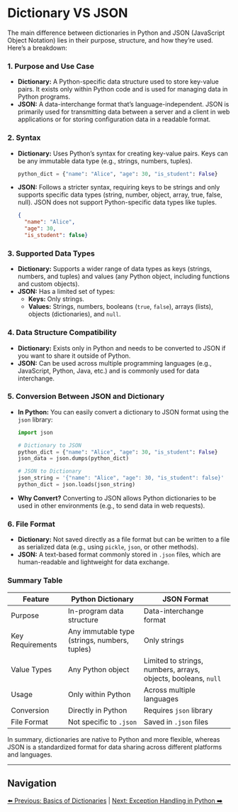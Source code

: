 # Dictionary VS JSON

The main difference between dictionaries in Python and JSON (JavaScript Object Notation) lies in their purpose, structure, and how they’re used. Here’s a breakdown:

### 1. **Purpose and Use Case**

- **Dictionary:** A Python-specific data structure used to store key-value pairs. It exists only within Python code and is used for managing data in Python programs.
- **JSON:** A data-interchange format that’s language-independent. JSON is primarily used for transmitting data between a server and a client in web applications or for storing configuration data in a readable format.

### 2. **Syntax**

- **Dictionary:** Uses Python’s syntax for creating key-value pairs. Keys can be any immutable data type (e.g., strings, numbers, tuples).
    
    ```python
    python_dict = {"name": "Alice", "age": 30, "is_student": False}
    ```
    
- **JSON:** Follows a stricter syntax, requiring keys to be strings and only supports specific data types (string, number, object, array, true, false, null). JSON does not support Python-specific data types like tuples.
    
    ```json
    {
      "name": "Alice",
      "age": 30,
      "is_student": false}
    
    ```
    

### 3. **Supported Data Types**

- **Dictionary:** Supports a wider range of data types as keys (strings, numbers, and tuples) and values (any Python object, including functions and custom objects).
- **JSON:** Has a limited set of types:
    - **Keys:** Only strings.
    - **Values:** Strings, numbers, booleans (`true`, `false`), arrays (lists), objects (dictionaries), and `null`.

### 4. **Data Structure Compatibility**

- **Dictionary:** Exists only in Python and needs to be converted to JSON if you want to share it outside of Python.
- **JSON:** Can be used across multiple programming languages (e.g., JavaScript, Python, Java, etc.) and is commonly used for data interchange.

### 5. **Conversion Between JSON and Dictionary**

- **In Python:** You can easily convert a dictionary to JSON format using the `json` library:
    
    ```python
    import json
    
    # Dictionary to JSON
    python_dict = {"name": "Alice", "age": 30, "is_student": False}
    json_data = json.dumps(python_dict)
    
    # JSON to Dictionary
    json_string = '{"name": "Alice", "age": 30, "is_student": false}'
    python_dict = json.loads(json_string)
    ```
    
- **Why Convert?** Converting to JSON allows Python dictionaries to be used in other environments (e.g., to send data in web requests).

### 6. **File Format**

- **Dictionary:** Not saved directly as a file format but can be written to a file as serialized data (e.g., using `pickle`, `json`, or other methods).
- **JSON:** A text-based format commonly stored in `.json` files, which are human-readable and lightweight for data exchange.

### Summary Table

| Feature | Python Dictionary | JSON Format |
| --- | --- | --- |
| Purpose | In-program data structure | Data-interchange format |
| Key Requirements | Any immutable type (strings, numbers, tuples) | Only strings |
| Value Types | Any Python object | Limited to strings, numbers, arrays, objects, booleans, `null` |
| Usage | Only within Python | Across multiple languages |
| Conversion | Directly in Python | Requires `json` library |
| File Format | Not specific to `.json` | Saved in `.json` files |

In summary, dictionaries are native to Python and more flexible, whereas JSON is a standardized format for data sharing across different platforms and languages.

---
## Navigation

[⬅️ Previous: Basics of Dictionaries](dictionary.md) | [Next: Exception Handling in Python ➡️](exception-handling.md)
